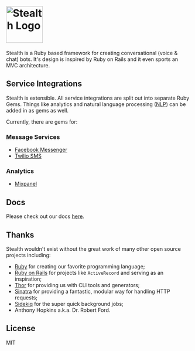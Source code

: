 # <a href='https://hellostealth.org'><img src='https://raw.githubusercontent.com/hellostealth/stealth/master/logo.svg' height='100' alt='Stealth Logo' aria-label='hellostealth.org' /></a>

Stealth is a Ruby based framework for creating conversational (voice & chat) bots. It's design is inspired by Ruby on Rails and it even sports an MVC architecture.

## Service Integrations

Stealth is extensible. All service integrations are split out into separate Ruby Gems. Things like analytics and natural language processing ([NLP](https://en.wikipedia.org/wiki/Natural-language_processing)) can be added in as gems as well.

Currently, there are gems for:

### Message Services
* [Facebook Messenger](https://github.org/hellostealth/stealth-facebook)
* [Twilio SMS](https://github.org/hellostealth/stealth-twilio)

### Analytics
* [Mixpanel](https://github.org/hellostealth/stealth-mixpanel)

## Docs

Please check out our docs [here](https://docs.hellostealth.org).

## Thanks

Stealth wouldn't exist without the great work of many other open source projects including:

* [Ruby](https://www.ruby-lang.org/) for creating our favorite programming language;
* [Ruby on Rails](http://rubyonrails.org) for projects like `ActiveRecord` and serving as an inspiration;
* [Thor](http://whatisthor.com) for providing us with CLI tools and generators;
* [Sinatra](http://sinatrarb.com) for providing a fantastic, modular way for handling HTTP requests;
* [Sidekiq](https://sidekiq.org) for the super quick background jobs;
* Anthony Hopkins a.k.a. Dr. Robert Ford.

## License

MIT
